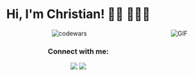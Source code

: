 <h1 align="center"> Hi, I'm Christian! 👋🏼 👨🏻‍💻 </h1>



<!--
**christianecheverryp/christianecheverryp** is a ✨ _special_ ✨ repository because its `README.md` (this file) appears on your GitHub profile.

Here are some ideas to get you started:

- 🔭 I’m currently working on ...
- 🌱 I’m currently learning ...
- 👯 I’m looking to collaborate on ...
- 🤔 I’m looking for help with ...
- 💬 Ask me about ...
- 📫 How to reach me: ...
- 😄 Pronouns: ...
- ⚡ Fun fact: ...
-->

<p align="center">
<img align="right" alt="GIF" src="https://media.giphy.com/media/13HgwGsXF0aiGY/giphy.gif" />
<p align="center" ><img align="center" src="https://www.codewars.com/users/chrisep/badges/large" alt="codewars" /></p>
    
  
<h3 align="center">Connect with me:</h3>
<p align="center">
<a align="center" href = "mailto:cecheverryp@gmail.com"><img src="https://img.shields.io/badge/-Gmail-%23333?style=for-the-badge&logo=gmail&logoColor=white"   target="_blank"></a>
<a align="center" href="https://www.linkedin.com/in/cecheverryp/" target="blank"><img src="https://img.shields.io/badge/-LinkedIn-%230077B5?style=for-the-badge&logo=linkedin&logoColor=white" target="_blank"></a></p> 



